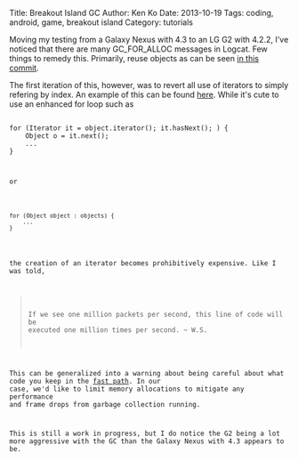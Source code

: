 Title: Breakout Island GC
Author: Ken Ko
Date: 2013-10-19
Tags: coding, android, game, breakout island
Category: tutorials

Moving my testing from a Galaxy Nexus with 4.3 to an LG G2 with 4.2.2, I've
noticed that there are many GC_FOR_ALLOC messages in Logcat. Few things 
to remedy this. Primarily, reuse objects as can be seen [in this commit](https://github.com/ko/breakout-island/commit/12a781f4f7e7638b2d4e93e0ecad5f9885fca0b0).

The first iteration of this, however, was to revert all use of iterators to
simply refering by index. An example of this can be found [here](https://github.com/ko/breakout-island/commit/516013c9669ad08511bd2a8b35d0f6bea3c7b7a1).
While it's cute to use an enhanced for loop such as

<pre><code>
for (Iterator<Object> it = object.iterator(); it.hasNext(); ) {
    Object o = it.next();
    ...
}
</code></pre>

or 

<pre><code>
for (Object object : objects) {
    ...
}
</code></pre>

the creation of an iterator becomes prohibitively expensive. Like I was
told, 

> If we see one million packets per second, this
> line of code will be executed one million times
> per second.
> ~ W.S.

This can be generalized into a warning about being careful about what
code you keep in the [fast path](http://en.wikipedia.org/wiki/Fast_path). 
In our case, we'd like to limit memory allocations to mitigate any
performance and frame drops from garbage collection running.

This is still a work in progress, but I do notice the G2 being a lot
more aggressive with the GC than the Galaxy Nexus with 4.3 appears to be.
